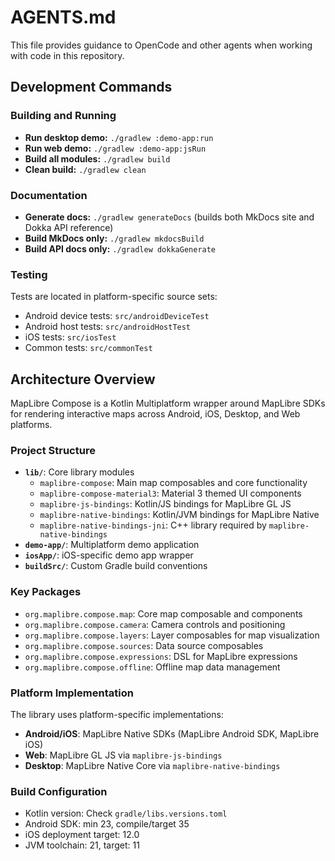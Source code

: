 # AGENTS.md

This file provides guidance to OpenCode and other agents when working with code
in this repository.

## Development Commands

### Building and Running

- **Run desktop demo:** `./gradlew :demo-app:run`
- **Run web demo:** `./gradlew :demo-app:jsRun`
- **Build all modules:** `./gradlew build`
- **Clean build:** `./gradlew clean`

### Documentation

- **Generate docs:** `./gradlew generateDocs` (builds both MkDocs site and Dokka
  API reference)
- **Build MkDocs only:** `./gradlew mkdocsBuild`
- **Build API docs only:** `./gradlew dokkaGenerate`

### Testing

Tests are located in platform-specific source sets:

- Android device tests: `src/androidDeviceTest`
- Android host tests: `src/androidHostTest`
- iOS tests: `src/iosTest`
- Common tests: `src/commonTest`

## Architecture Overview

MapLibre Compose is a Kotlin Multiplatform wrapper around MapLibre SDKs for
rendering interactive maps across Android, iOS, Desktop, and Web platforms.

### Project Structure

- **`lib/`**: Core library modules
  - `maplibre-compose`: Main map composables and core functionality
  - `maplibre-compose-material3`: Material 3 themed UI components
  - `maplibre-js-bindings`: Kotlin/JS bindings for MapLibre GL JS
  - `maplibre-native-bindings`: Kotlin/JVM bindings for MapLibre Native
  - `maplibre-native-bindings-jni`: C++ library required by
    `maplibre-native-bindings`
- **`demo-app/`**: Multiplatform demo application
- **`iosApp/`**: iOS-specific demo app wrapper
- **`buildSrc/`**: Custom Gradle build conventions

### Key Packages

- `org.maplibre.compose.map`: Core map composable and components
- `org.maplibre.compose.camera`: Camera controls and positioning
- `org.maplibre.compose.layers`: Layer composables for map visualization
- `org.maplibre.compose.sources`: Data source composables
- `org.maplibre.compose.expressions`: DSL for MapLibre expressions
- `org.maplibre.compose.offline`: Offline map data management

### Platform Implementation

The library uses platform-specific implementations:

- **Android/iOS**: MapLibre Native SDKs (MapLibre Android SDK, MapLibre iOS)
- **Web**: MapLibre GL JS via `maplibre-js-bindings`
- **Desktop**: MapLibre Native Core via `maplibre-native-bindings`

### Build Configuration

- Kotlin version: Check `gradle/libs.versions.toml`
- Android SDK: min 23, compile/target 35
- iOS deployment target: 12.0
- JVM toolchain: 21, target: 11
